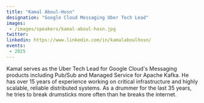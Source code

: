 ```yaml
---
title: "Kamal Aboul-Hosn"
designation: "Google Cloud Messaging Uber Tech Lead"
images:
 - /images/speakers/kamal-aboul-hosn.jpg
twitter: 
linkedin: https://www.linkedin.com/in/kamalaboulhosn/
events:
 - 2025
---
```


Kamal serves as the Uber Tech Lead for Google Cloud's Messaging products including Pub/Sub and Managed Service for Apache Kafka. He has over 15 years of experience working on critical infrastructure and highly scalable, reliable distributed systems. As a drummer for the last 35 years, he tries to break drumsticks more often than he breaks the internet.